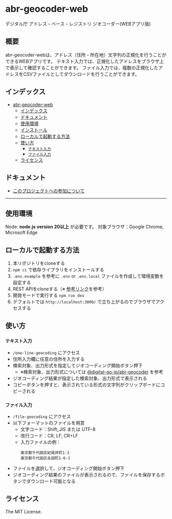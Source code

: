 # abr-geocoder-web
デジタル庁 アドレス・ベース・レジストリ ジオコーダー(WEBアプリ版)

## 概要

abr-geocoder-webは、アドレス（住所・所在地）文字列の正規化を行うことができるWEBアプリです。
テキスト入力では、正規化したアドレスをブラウザ上で表示して確認することができます。
ファイル入力では、複数の正規化したアドレスをCSVファイルとしてダウンロードを行うことができます。

## インデックス
- [abr-geocoder-web](#abr-geocoder-web)
  - [インデックス](#インデックス)
  - [ドキュメント](#ドキュメント)
  - [使用環境](#使用環境)
  - [インストール](#インストール)
  - [ローカルで起動する方法](#ローカルで起動する方法)
  - [使い方](#使い方)
    - [`テキスト入力`](#テキスト入力)
    - [`ファイル入力`](#ファイル入力)
  - [ライセンス](#ライセンス)

## ドキュメント
- [このプロジェクトへの参加について](docs/CONTRIBUTING.ja.md)

-------

## 使用環境

Node: **node.js version 20以上** が必要です。
対象ブラウザ：Google Chrome, Microsoft Edge

## ローカルで起動する方法

1. 本リポジトリをcloneする
2. `npm ci` で依存ライブラリをインストールする
3. `.env.example` を参考に `.env` or `.env.local` ファイルを作成して環境変数を設定する
4. REST APIをcloneする（※ [参考リンク]()を参考）
5. 開発モードで実行する `npm run dev`
6. デフォルトでは `http://localhost:3000/` で立ち上がるのでブラウザでアクセスする

## 使い方

### `テキスト入力`

- `/one-line-geocoding` にアクセス
- 住所入力欄に任意の住所を入力する
- 検索対象、出力形式を指定してジオコーディング開始ボタン押下
  - ※検索対象、出力形式については [@digital-go-jp/abr-geocoder](https://github.com/digital-go-jp/abr-geocoder) を参考
- ジオコーディング結果が指定した検索対象、出力形式で表示される
- コピーボタンを押すと、表示されている形式の文字列がクリップボードにコピーされる

### `ファイル入力`
- `/file-geocoding` にアクセス
- 以下フォーマットのファイルを用意
  - 文字コード：Shift_JIS または UTF-8
  - 改行コード：CR, LF, CR+LF
  - 入力ファイルの例：
    ```
    東京都千代田区紀尾井町1-3
    東京都千代田区永田町1-6-1
    ```
- ファイルを選択して、ジオコーディング開始ボタン押下
- ジオコーディング結果のファイルが表示されるので、ファイルを保存するボタンでダウンロード可能となる

## ライセンス

The MIT License.
